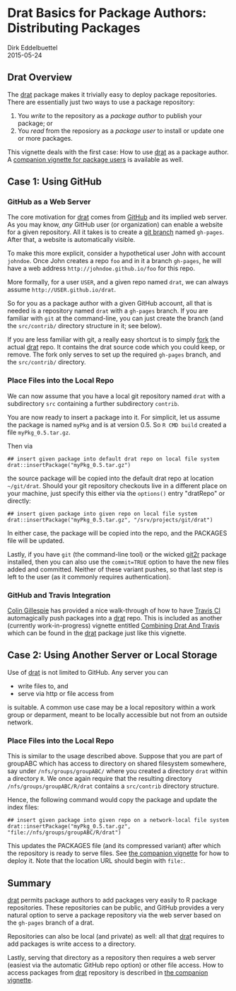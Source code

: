 # Drat Basics for Package Authors: Distributing Packages

Dirk Eddelbuettel  
2015-05-24  

## Drat Overview

The [drat](http://dirk.eddelbuettel.com/code/drat.html) package makes it
trivially easy to deploy package repositories.  There are essentially just
two ways to use a package repository:

1) You _write_ to the repository as a _package author_ to publish your package; or
1) You _read_ from the reposiory as a _package user_ to install or update one or more packages.

This vignette deals with the first case: How to use
[drat](http://dirk.eddelbuettel.com/code/drat.html) as a package author.  A
[companion vignette for package users](/vignettes/dratforusers) is available as well.


## Case 1: Using GitHub

### GitHub as a Web Server

The core motivation for [drat](http://dirk.eddelbuettel.com/code/drat.html)
comes from [GitHub](http://github.com) and its implied web server.  As you
may know, _any_ GitHub user (or organization) can enable a website for a
given repository.  All it takes is to create a
[git branch](http://git-scm.com/book/en/v2/Git-Branching-Basic-Branching-and-Merging)
named `gh-pages`.  After that, a website is automatically visible.

To make this more explicit, consider a hypothetical user John with account
`johndoe`. Once John creates a repo `foo` and in it a branch `gh-pages`, he
will have a web address `http://johndoe.github.io/foo` for this repo.

More formally, for a user `USER`, and a given repo named `drat`, we can
always assume `http://USER.github.io/drat`.

So for you as a package author with a given GitHub account, all that is
needed is a repository named `drat` with a `gh-pages` branch.  If you are
familiar with `git` at the command-line, you can just create the branch (and
the `src/contrib/` directory structure in it; see below).

If you are less familiar with git, a really easy shortcut is to simply
[fork](https://help.github.com/articles/fork-a-repo/) the actual
[drat](http://dirk.eddelbuettel.com/code/drat.html) repo.  It contains the
drat source code which you could keep, or remove.  The fork only serves to
set up the required `gh-pages` branch, and the `src/contrib/` directory.

### Place Files into the Local Repo

We can now assume that you have a local git repository named `drat` with a
subdirectory `src` containing a further subdirectory `contrib`.

You are now ready to insert a package into it.  For simplicit, let us assume
the package is named `myPkg` and is at version 0.5. So `R CMD build` created
a file `myPkg_0.5.tar.gz`.

Then via

```
## insert given package into default drat repo on local file system
drat::insertPackage("myPkg_0.5.tar.gz")
```

the source package will be copied into the default drat repo at location
`~/git/drat`. Should your git repository checkouts live in a different place
on your machine, just specify this either via the `options()` entry
"dratRepo" or directly:

```
## insert given package into given repo on local file system
drat::insertPackage("myPkg_0.5.tar.gz", "/srv/projects/git/drat")
```

In either case, the package will be copied into the repo, and the PACKAGES
file will be updated.

Lastly, if you have `git` (the command-line tool) or the wicked
[git2r](https://cran.r-project.org/package=git2r) package
installed, then you can also use the `commit=TRUE` option to have the new
files added and committed.  Neither of these variant pushes, so that last
step is left to the user (as it commonly requires authentication).

### GitHub and Travis Integration

[Colin Gillespie](https://github.com/csgillespie) has provided a nice
walk-through of how to have [Travis CI](https://travis-ci.org/) automagically
push packages into a [drat](http://dirk.eddelbuettel.com/code/drat.html)
repo. This is included as another (currently work-in-progress) vignette
entitled [Combining Drat And
Travis](/combiningdratandtravis)
which can be found in the [drat](http://dirk.eddelbuettel.com/code/drat.html)
package just like this vignette.

## Case 2: Using Another Server or Local Storage

Use of [drat](http://dirk.eddelbuettel.com/code/drat.html) is not limited to
GitHub.  Any server you can

+ write files to, and 
+ serve via http or file access from 

is suitable.  A common use case may be a local repository within a work group
or deparment, meant to be locally accessible but not from an outside network.

### Place Files into the Local Repo

This is similar to the usage described above. Suppose that you are part of
groupABC which has access to directory on shared filesystem somewhere, say
under `/nfs/groups/groupABC/` where you created a directory `drat` within a
directory `R`.  We once again require that the resulting directory
`/nfs/groups/groupABC/R/drat` contains a `src/contrib` directory structure.

Hence, the following command would copy the package and update the index files:

```
## insert given package into given repo on a network-local file system
drat::insertPackage("myPkg_0.5.tar.gz", "file://nfs/groups/groupABC/R/drat")
```

This updates the PACKAGES file (and its compressed variant) after which the
repository is ready to serve files. See
[the companion vignette](/vignettes/dratforusers) for how to deploy it.
Note that the location URL should begin with `file:`.

## Summary

[drat](http://dirk.eddelbuettel.com/code/drat.html) permits package authors
to add packages very easily to R package repositories. These repositories can
be public, and GitHub provides a very natural option to serve a package
repository via the web server based on the `gh-pages` branch of a drat.

Repositories can also be local (and private) as well: all that
[drat](http://dirk.eddelbuettel.com/code/drat.html) requires to add packages
is write access to a directory.

Lastly, serving that directory as a repository then requires a web server
(easiest via the automatic GitHub repo option) or other file access.  How to
access packages from [drat](http://dirk.eddelbuettel.com/code/drat.html)
repository is described in [the companion vignette](/vignettes/dratforusers).

